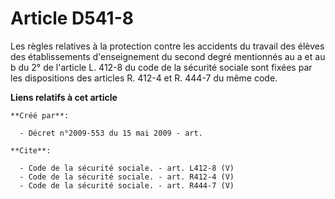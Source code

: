 # Article D541-8

Les règles relatives à la protection contre les accidents du travail des élèves des établissements d'enseignement du second
degré mentionnés au a et au b du 2° de l'article L. 412-8 du code de la sécurité sociale sont fixées par les dispositions des
articles R. 412-4 et R. 444-7 du même code.

**Liens relatifs à cet article**

	**Créé par**:

	  - Décret n°2009-553 du 15 mai 2009 - art.

	**Cite**:

	  - Code de la sécurité sociale. - art. L412-8 (V)
	  - Code de la sécurité sociale. - art. R412-4 (V)
	  - Code de la sécurité sociale. - art. R444-7 (V)
